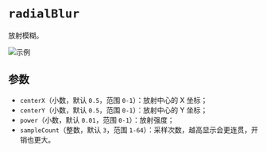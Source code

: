 # `radialBlur`

放射模糊。

![示例](image/radialBlur.png)

## 参数

- `centerX`（小数，默认 `0.5`，范围 `0-1`）：放射中心的 X 坐标；
- `centerY`（小数，默认 `0.5`，范围 `0-1`）：放射中心的 Y 坐标；
- `power`（小数，默认 `0.01`，范围 `0-1`）：放射强度；
- `sampleCount`（整数，默认 `3`，范围 `1-64`）：采样次数，越高显示会更连贯，开销也更大。
